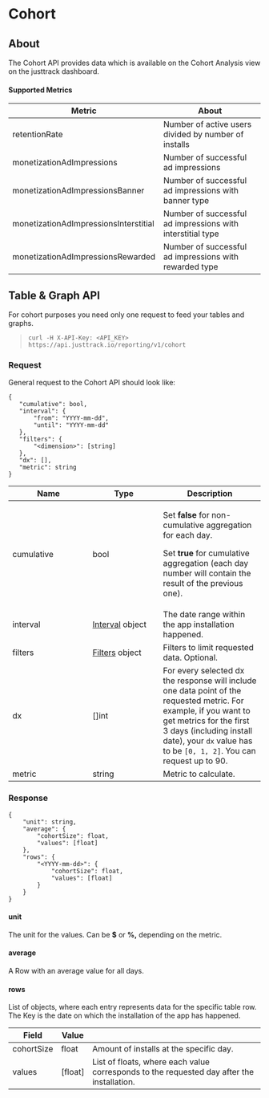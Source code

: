 # Cohort

## About

The Cohort API provides data which is available on the Cohort Analysis view on the justtrack dashboard.

#### Supported Metrics

| Metric                                | About                                                      |
| ------------------------------------- | ---------------------------------------------------------- |
| retentionRate                         | Number of active users divided by number of installs       |
| monetizationAdImpressions             | Number of successful ad impressions                        |
| monetizationAdImpressionsBanner       | Number of successful ad impressions with banner type       |
| monetizationAdImpressionsInterstitial | Number of successful ad impressions with interstitial type |
| monetizationAdImpressionsRewarded     | Number of successful ad impressions with rewarded type     |

## Table & Graph API

For cohort purposes you need only one request to feed your tables and graphs.

> `curl -H X-API-Key: <API_KEY> https://api.justtrack.io/reporting/v1/cohort`

### Request

General request to the Cohort API should look like:

```
{
   "cumulative": bool,
   "interval": {
       "from": "YYYY-mm-dd",
       "until": "YYYY-mm-dd"
   },
   "filters": {
       "<dimension>": [string]
   },
   "dx": [],
   "metric": string
}
```

<table><thead><tr><th width="166.88508818813472">Name</th><th width="150">Type</th><th width="222.13953488372093">Description</th></tr></thead><tbody><tr><td>cumulative</td><td>bool</td><td><p>Set <strong>false</strong> for non-cumulative aggregation for each day.</p><p>Set <strong>true</strong> for cumulative aggregation (each day number will contain the result of the previous one).</p></td></tr><tr><td>interval</td><td><a href="common-objects.md#pagination_request">Interval</a> object</td><td>The date range within the app installation happened.</td></tr><tr><td>filters</td><td><a href="common-objects.md#filters">Filters</a> object</td><td>Filters to limit requested data. Optional.</td></tr><tr><td>dx</td><td>[]int</td><td>For every selected dx the response will include one data point of the requested metric. For example, if you want to get metrics for the first 3 days (including install date), your <code>dx</code> value has to be <code>[0, 1, 2]</code>. You can request up to 90.</td></tr><tr><td>metric</td><td>string</td><td>Metric to calculate.</td></tr></tbody></table>

### Response

```
{
    "unit": string,
    "average": {
        "cohortSize": float,
        "values": [float]
    },
    "rows": {
        "<YYYY-mm-dd>": {
            "cohortSize": float,
            "values": [float]
        }
    }
}
```

#### unit

The unit for the values. Can be **$** or **%,** depending on the metric.

#### average

A Row with an average value for all days.

#### rows

List of objects, where each entry represents data for the specific table row. The Key is the date on which the installation of the app has happened.

| Field      | Value    |                                                                                           |
| ---------- | -------- | ----------------------------------------------------------------------------------------- |
| cohortSize | float    | Amount of installs at the specific day.                                                   |
| values     | \[float] | List of floats, where each value corresponds to the requested day after the installation. |
